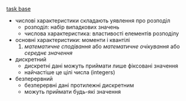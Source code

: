 [task base](https://classroom.google.com/c/MTUwNjYzNTQ1Njc2/a/MTUxMTc5ODI5OTU5/details)

- числові характеристики складають уявлення про розподіл
  - розподіл: набір випадкових значень
  - числова характеристика: властивості елементів розподілу
- основні характеристики: моменти і квантілі
  1. *математичне сподівання* або *математичне очікування* або *середнє значення*
- дискретний
  - дискретні дані можуть приймати лише фіксовані значення 
  - найчастіше це цілі числа (integers)
- безперервний
  - безперервні дані протилежні дискретним 
  - можуть приймати будь-які значення